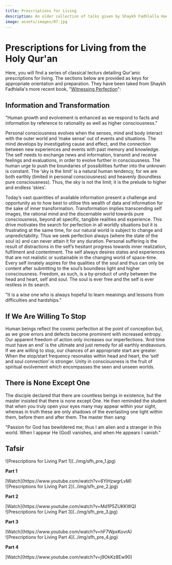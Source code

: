 ```yaml
---
title: Prescriptions for Living 
description: An older collection of talks given by Shaykh Fadhlalla Haeri in 2005 on the theme of Prescriptions for Living from the Holy Qur'an.
image: assets/images/07.jpg
---
```


# Prescriptions for Living from the Holy Qur'an

Here, you will find a series of classical lecturs detailing Qur'anic prescriptions for living. The sections below are provided as keys for appropriate orientation and preparation. They have been taked from Shaykh Fadhlalla's more recent book, "[Witnessing Perfection](https://zahrapublications.pub/book-WitnessingPerfection.php#bookTitle)":

## Information and Transformation

<div class="callout1">
"Human growth and evolvement is enhanced as we respond to facts and information by reference to rationality as well as higher consciousness."
</div>

Personal consciousness evolves when the senses, mind and body interact with the outer world and ‘make sense’ out of events and situations. The mind develops by investigating cause and effect, and the connection between new experiences and events with past memory and knowledge. The self needs to exchange news and information, transmit and receive feelings and evaluations, in order to evolve further in consciousness. The human urge to push the boundaries of possibilities further into the unknown is constant. The ‘sky is the limit’ is a natural human tendency, for we are both earthly (limited in personal consciousness) and heavenly (boundless pure consciousness). Thus, the sky is not the limit; it is the prelude to higher and endless ‘skies’.  

Today’s vast quantities of available information present a challenge and opportunity as to how best to utilise this wealth of data and information for the sake of inner transformation. Transformation implies transcending self images, the rational mind and the discernable world towards pure consciousness, beyond all specific, tangible realities and experience. This drive motivates the search for perfection in all worldly situations but it is frustrating at the same time, for our natural world is subject to change and unpredictability. Thus we seek perfection always (where the state of the soul is) and can never attain it for any duration.
Personal suffering is the result of distractions in the self’s hesitant progress towards inner realization, fulfilment and contentment. The self always desires states and experiences that are not realistic or sustainable in the changing world of space-time. Every self innately aspires for the qualities of the soul and thus can only be content after submitting to the soul’s boundless light and higher consciousness. Freedom, as such, is a by-product of unity between the head and heart, self and soul. The soul is ever free and the self is ever restless in its search.

<div class="callout1">
"It is a wise one who is always hopeful to learn meanings and lessons from difficulties and hardships."
</div>

## If We Are Willing To Stop

Human beings reflect the cosmic perfection at the point of conception but, as we grow errors and defects become prominent with increased entropy. Our apparent freedom of action only increases our imperfections. ‘And time must have an end’ is the ultimate and just remedy for all earthly endeavours. If we are willing to stop, our chances of an appropriate start are greater. When the stop/start frequency resonates within head and heart, the ‘self and soul connection’ is stronger. Unity in consciousness is the fruit of spiritual evolvement which encompasses the seen and unseen worlds.

## There is None Except One

The disciple declared that there are countless beings in existence, but the master insisted that there is none except One. He then reminded the student that when you truly open your eyes many may appear within your sight, whereas in truth these are only shadows of the everlasting one light within them, before them and after them. The master then sang:

<div class="callout1">
"Passion for God has bewildered me; thus I am alien and a stranger in this world. When I appear He (God) vanishes, and when He appears I vanish."
</div>

## Tafsir

<div markdown="1" class="card video sidebar center gemoji center-content">

<div markdown="2" class="video-image">
![Prescriptions for Living Part 1](../img/sfh_pre_1.jpg)
</div>

**Part 1**

<div markdown="3" class="video-link">
[Watch](https://www.youtube.com/watch?v=6YiHzwgrLvM)
</div>

</div>

<div markdown="1" class="card video sidebar center gemoji center-content">

<div markdown="2" class="video-image">
![Prescriptions for Living Part 2](../img/sfh_pre_2.jpg)
</div>

**Part 2**

<div markdown="3" class="video-link">
[Watch](https://www.youtube.com/watch?v=Md1P5ZUKKWQ)
</div>

</div>

<div markdown="1" class="card video sidebar center gemoji center-content">

<div markdown="2" class="video-image">
![Prescriptions for Living Part 3](../img/sfh_pre_3.jpg)
</div>

**Part 3**

<div markdown="3" class="video-link">
[Watch](https://www.youtube.com/watch?v=hF7WpxKovrA)
</div>

</div>

<div markdown="1" class="card video sidebar center gemoji center-content">

<div markdown="2" class="video-image">
![Prescriptions for Living Part 4](../img/sfh_pre_4.jpg)
</div>

**Part 4**

<div markdown="3" class="video-link">
[Watch](https://www.youtube.com/watch?v=j9OkKz8Ew90)
</div>

</div>




